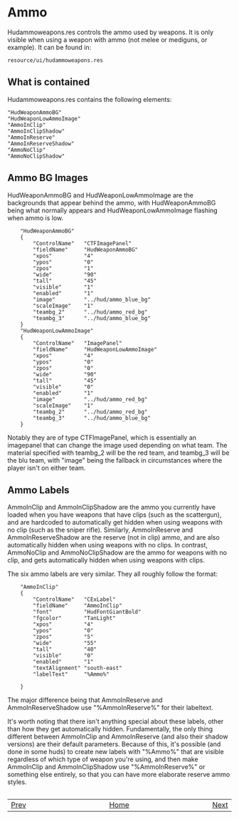 # Ammo

Hudammoweapons.res controls the ammo used by weapons. It is only visible when using a weapon with ammo (not melee or mediguns, or example). It can be found in:
```
resource/ui/hudammoweapons.res
```

## What is contained

Hudammoweapons.res contains the following elements:
```
"HudWeaponAmmoBG"
"HudWeaponLowAmmoImage"
"AmmoInClip"
"AmmoInClipShadow"
"AmmoInReserve"
"AmmoInReserveShadow"
"AmmoNoClip"
"AmmoNoClipShadow"
```

## Ammo BG Images

HudWeaponAmmoBG and HudWeaponLowAmmoImage are the backgrounds that appear behind the ammo, with HudWeaponAmmoBG being what normally appears and HudWeaponLowAmmoImage flashing when ammo is low.

```
	"HudWeaponAmmoBG"
	{
		"ControlName"	"CTFImagePanel"
		"fieldName"		"HudWeaponAmmoBG"
		"xpos"			"4"
		"ypos"			"0"
		"zpos"			"1"
		"wide"			"90"
		"tall"			"45"
		"visible"		"1"
		"enabled"		"1"
		"image"			"../hud/ammo_blue_bg"
		"scaleImage"	"1"	
		"teambg_2"		"../hud/ammo_red_bg"
		"teambg_3"		"../hud/ammo_blue_bg"	
	}
	"HudWeaponLowAmmoImage"
	{
		"ControlName"	"ImagePanel"
		"fieldName"		"HudWeaponLowAmmoImage"
		"xpos"			"4"
		"ypos"			"0"
		"zpos"			"0"
		"wide"			"90"
		"tall"			"45"
		"visible"		"0"
		"enabled"		"1"
		"image"			"../hud/ammo_red_bg"
		"scaleImage"	"1"	
		"teambg_2"		"../hud/ammo_red_bg"
		"teambg_3"		"../hud/ammo_blue_bg"	
	}
```

Notably they are of type CTFImagePanel, which is essentially an imagepanel that can change the image used depending on what team. The material specified with teambg_2 will be the red team, and teambg_3 will be the blu team, with "image" being the fallback in circumstances where the player isn't on either team.

## Ammo Labels

AmmoInClip and AmmoInClipShadow are the ammo you currently have loaded when you have weapons that have clips (such as the scattergun), and are hardcoded to automatically get hidden when using weapons with no clip (such as the sniper rifle). Similarly, AmmoInReserve and AmmoInReserveShadow are the reserve (not in clip) ammo, and are also automatically hidden when using weapons with no clips. In contrast, AmmoNoClip and AmmoNoClipShadow are the ammo for weapons with no clip, and gets automatically hidden when using weapons with clips.

The six ammo labels are very similar. They all roughly follow the format:
```
	"AmmoInClip"
	{
		"ControlName"	"CExLabel"
		"fieldName"		"AmmoInClip"
		"font"			"HudFontGiantBold"
		"fgcolor"		"TanLight"
		"xpos"			"4"
		"ypos"			"0"
		"zpos"			"5"
		"wide"			"55"
		"tall"			"40"
		"visible"		"0"
		"enabled"		"1"
		"textAlignment"	"south-east"	
		"labelText"		"%Ammo%"
		
	}
```
The major difference being that AmmoInReserve and AmmoInReserveShadow use "%AmmoInReserve%" for their labeltext.

It's worth noting that there isn't anything special about these labels, other than how they get automatically hidden. Fundamentally, the only thing different between AmmoInClip and AmmoInReserve (and also their shadow versions) are their default parameters. Because of this, it's possible (and done in some huds) to create new labels with "%Ammo%" that are visible regardless of which type of weapon you're using, and then make AmmoInClip and AmmoInClipShadow use "%AmmoInReserve%" or something else entirely, so that you can have more elaborate reserve ammo styles.

##
<table>
<tbody>
<tr>
<td><a href="/0-TUTORIAL/6-Hudlayout.md">Prev</a></td>
<td  width="50%"></td>
<td><a href="/README.md#readme">Home</a></td>
<td  width="50%"></td>
<td><a href="/0-TUTORIAL/8-Health.md">Next</a></td>
</tr>
</tbody>
</table>